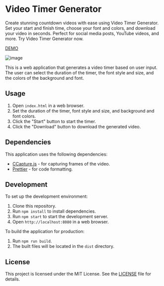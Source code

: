 # Video Timer Generator

Create stunning countdown videos with ease using Video Timer Generator. Set your start and finish time, choose your font and colors, and download your video in seconds. Perfect for social media posts, YouTube videos, and more. Try Video Timer Generator now.

[DEMO](https://the-homeless-god.github.io/video-timer-generator/)

![image](https://user-images.githubusercontent.com/32175240/230804138-32615e44-0460-4a23-a03f-dd6bb396f1ee.png)

This is a web application that generates a video timer based on user input. The user can select the duration of the timer, the font style and size, and the colors of the background and font.

## Usage

1. Open `index.html` in a web browser.
2. Set the duration of the timer, font style and size, and background and font colors.
3. Click the "Start" button to start the timer.
4. Click the "Download" button to download the generated video.

## Dependencies

This application uses the following dependencies:

- [CCapture.js](https://github.com/spite/ccapture.js) - for capturing frames of the video.
- [Prettier](https://prettier.io/) - for code formatting.

## Development

To set up the development environment:

1. Clone this repository.
2. Run `npm install` to install dependencies.
3. Run `npm start` to start the development server.
4. Open `http://localhost:8080` in a web browser.

To build the application for production:

1. Run `npm run build`.
2. The built files will be located in the `dist` directory.

## License

This project is licensed under the MIT License. See the [LICENSE](LICENSE) file for details.
